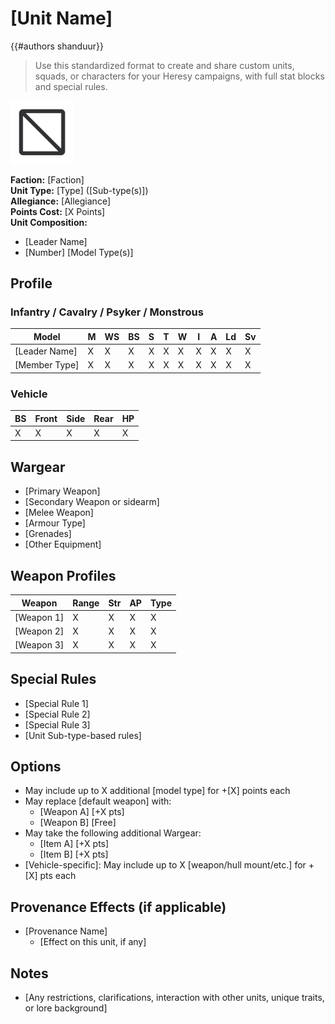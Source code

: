 # [Unit Name]

{{#authors shanduur}}

> Use this standardized format to create and share custom units, squads, or characters for your Heresy campaigns, with full stat blocks and special rules.

<img class="right" src="assets/image.png" width="20%">

**Faction:** [Faction]  
**Unit Type:** [Type] ([Sub-type(s)])  
**Allegiance:** [Allegiance]  
**Points Cost:** [X Points]  
**Unit Composition:**  
- [Leader Name]  
- [Number] [Model Type(s)]

## Profile

### Infantry / Cavalry / Psyker / Monstrous
| Model               | M | WS | BS | S | T | W | I | A | Ld | Sv |
|---------------------|---|----|----|---|---|---|---|---|----|----|
| [Leader Name]       | X | X  | X  | X | X | X | X | X | X  | X  |
| [Member Type]       | X | X  | X  | X | X | X | X | X | X  | X  |

### Vehicle
| BS | Front | Side | Rear | HP |
|----|-------|------|------|----|
| X  | X     | X    | X    | X  |

## Wargear
- [Primary Weapon]
- [Secondary Weapon or sidearm]
- [Melee Weapon]
- [Armour Type]
- [Grenades]
- [Other Equipment]

## Weapon Profiles

| Weapon     | Range | Str | AP | Type |
|------------|-------|-----|----|------|
| [Weapon 1] | X     | X   | X  | X    |
| [Weapon 2] | X     | X   | X  | X    |
| [Weapon 3] | X     | X   | X  | X    |

## Special Rules
- [Special Rule 1]
- [Special Rule 2]
- [Special Rule 3]
- [Unit Sub-type-based rules]

## Options
- May include up to X additional [model type] for +[X] points each
- May replace [default weapon] with:
  - [Weapon A] [+X pts]
  - [Weapon B] [Free]
- May take the following additional Wargear:
  - [Item A] [+X pts]
  - [Item B] [+X pts]
- [Vehicle-specific]: May include up to X [weapon/hull mount/etc.] for +[X] pts each

## Provenance Effects (if applicable)
- [Provenance Name]  
  - [Effect on this unit, if any]

## Notes
- [Any restrictions, clarifications, interaction with other units, unique traits, or lore background]
